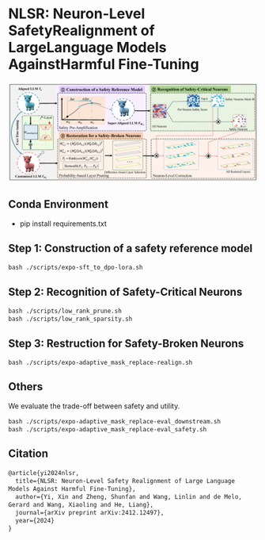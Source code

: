 
# NLSR: Neuron-Level SafetyRealignment of LargeLanguage Models AgainstHarmful Fine-Tuning


![image](overview.png)


## Conda Environment
- pip install requirements.txt


## Step 1: Construction of a safety reference model

``` 
bash ./scripts/expo-sft_to_dpo-lora.sh
```

## Step 2: Recognition of Safety-Critical Neurons

```
bash ./scripts/low_rank_prune.sh
bash ./scripts/low_rank_sparsity.sh
```

## Step 3: Restruction for Safety-Broken Neurons

```
bash ./scripts/expo-adaptive_mask_replace-realign.sh
```

## Others
We evaluate the trade-off between safety and utility.

```
bash ./scripts/expo-adaptive_mask_replace-eval_downstream.sh
bash ./scripts/expo-adaptive_mask_replace-eval_safety.sh
```

## Citation
```
@article{yi2024nlsr,
  title={NLSR: Neuron-Level Safety Realignment of Large Language Models Against Harmful Fine-Tuning},
  author={Yi, Xin and Zheng, Shunfan and Wang, Linlin and de Melo, Gerard and Wang, Xiaoling and He, Liang},
  journal={arXiv preprint arXiv:2412.12497},
  year={2024}
}
```